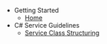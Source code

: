 - Getting Started
  - [Home](/README.md)
- C# Service Guidelines
  - [Service Class Structuring](dev-help-docs/dotnet-coding-guidelines.md)
